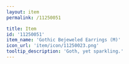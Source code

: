 ```yaml
---
layout: item
permalink: /11250051

title: Item
id: '11250051'
item_name: 'Gothic Bejeweled Earrings (M)'
icon_url: 'item/icon/11250023.png'
tooltip_description: 'Goth, yet sparkling.'
---
```

